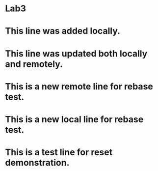 # Lab3

# This line was added locally.


# This line was updated both locally and remotely.



# This is a new remote line for rebase test.

# This is a new local line for rebase test.

# This is a test line for reset demonstration.
